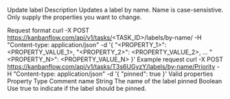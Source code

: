 Update label
Description
Updates a label by name. Name is case-sensistive. Only supply the properties you want to change.

Request format
curl -X POST https://kanbanflow.com/api/v1/tasks/<TASK_ID>/labels/by-name/<NAME> -H "Content-type: application/json" -d '{ "<PROPERTY_1>": <PROPERTY_VALUE_1>, "<PROPERTY_2>": <PROPERTY_VALUE_2>, ... "<PROPERTY_N>": <PROPERTY_VALUE_N> }'
Example request
curl -X POST https://kanbanflow.com/api/v1/tasks/T3s6UGyzY/labels/by-name/Priority -H "Content-type: application/json"
 -d '{ "pinned": true }'
Valid properties
Property	Type	Comment
name	String	The name of the label
pinned	Boolean	Use true to indicate if the label should be pinned.